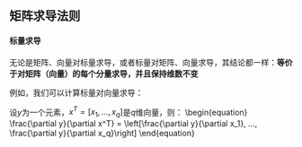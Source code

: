 ## 矩阵求导法则

#### 标量求导
无论是矩阵、向量对标量求导，或者标量对矩阵、向量求导，其结论都一样：**等价于对矩阵（向量）的每个分量求导，并且保持维数不变**

例如，我们可以计算标量对向量求导：

设$y$为一个元素，$x^T = [x_1, ..., x_q]$是$q$维向量，则：
\begin{equation}
\frac{\partial y}{\partial x^T} = \left[\frac{\partial y}{\partial x_1}, ..., \frac{\partial y}{\partial x_q}\right]
\end{equation}
